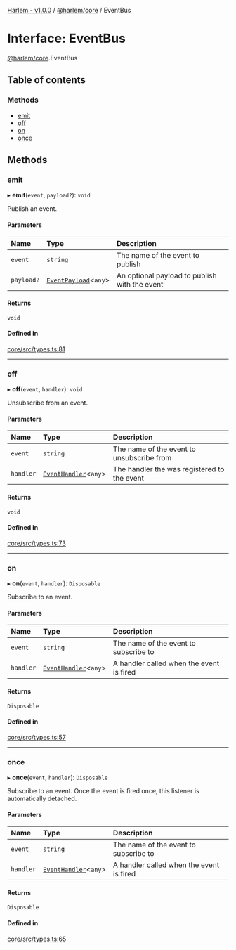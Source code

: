 [Harlem - v1.0.0](../index.md) / [@harlem/core](../modules/harlem_core.md) / EventBus

# Interface: EventBus

[@harlem/core](../modules/harlem_core.md).EventBus

## Table of contents

### Methods

- [emit](harlem_core.EventBus.md#emit)
- [off](harlem_core.EventBus.md#off)
- [on](harlem_core.EventBus.md#on)
- [once](harlem_core.EventBus.md#once)

## Methods

### emit

▸ **emit**(`event`, `payload?`): `void`

Publish an event.

#### Parameters

| Name | Type | Description |
| :------ | :------ | :------ |
| `event` | `string` | The name of the event to publish |
| `payload?` | [`EventPayload`](harlem_core.EventPayload.md)<`any`\> | An optional payload to publish with the event |

#### Returns

`void`

#### Defined in

[core/src/types.ts:81](https://github.com/andrewcourtice/harlem/blob/1dcd57c/core/src/types.ts#L81)

___

### off

▸ **off**(`event`, `handler`): `void`

Unsubscribe from an event.

#### Parameters

| Name | Type | Description |
| :------ | :------ | :------ |
| `event` | `string` | The name of the event to unsubscribe from |
| `handler` | [`EventHandler`](../modules/harlem_core.md#eventhandler)<`any`\> | The handler the was registered to the event |

#### Returns

`void`

#### Defined in

[core/src/types.ts:73](https://github.com/andrewcourtice/harlem/blob/1dcd57c/core/src/types.ts#L73)

___

### on

▸ **on**(`event`, `handler`): `Disposable`

Subscribe to an event.

#### Parameters

| Name | Type | Description |
| :------ | :------ | :------ |
| `event` | `string` | The name of the event to subscribe to |
| `handler` | [`EventHandler`](../modules/harlem_core.md#eventhandler)<`any`\> | A handler called when the event is fired |

#### Returns

`Disposable`

#### Defined in

[core/src/types.ts:57](https://github.com/andrewcourtice/harlem/blob/1dcd57c/core/src/types.ts#L57)

___

### once

▸ **once**(`event`, `handler`): `Disposable`

Subscribe to an event. Once the event is fired once, this listener is automatically detached.

#### Parameters

| Name | Type | Description |
| :------ | :------ | :------ |
| `event` | `string` | The name of the event to subscribe to |
| `handler` | [`EventHandler`](../modules/harlem_core.md#eventhandler)<`any`\> | A handler called when the event is fired |

#### Returns

`Disposable`

#### Defined in

[core/src/types.ts:65](https://github.com/andrewcourtice/harlem/blob/1dcd57c/core/src/types.ts#L65)
